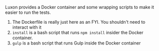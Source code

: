 Luxon provides a Docker container and some wrapping scripts to make it easier to run the tests.

  1. The Dockerfile is really just here as an FYI. You shouldn't need to interact with it
  1. `install` is a bash script that runs `npm install` insider the Docker container.
  1. `gulp` is a bash script that runs Gulp inside the Docker container
